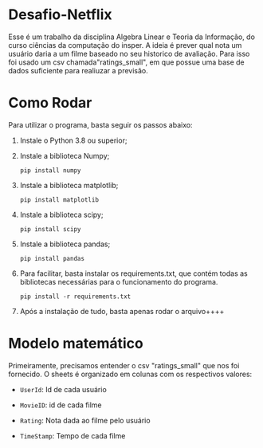 # Desafio-Netflix

Esse é um trabalho da disciplina Algebra Linear e Teoria da Informação, do curso ciências da computação do insper. A ideia é prever qual nota um usuário daria a um filme baseado no seu historico de avaliação. Para isso foi usado um csv chamada"ratings_small", em que possue uma base de dados suficiente para realiuzar a previsão.

# Como Rodar

  Para utilizar o programa, basta seguir os passos abaixo:

  1. Instale o Python 3.8 ou superior;

  2. Instale a biblioteca Numpy;
     
     ```pip install numpy```

  3. Instale a biblioteca matplotlib;
     
     ```pip install matplotlib```
     
  4. Instale a biblioteca scipy;
     
     ```pip install scipy```
     
  5. Instale a biblioteca pandas;
     
     ```pip install pandas```

  6. Para facilitar, basta instalar os requirements.txt, que contém todas as bibliotecas necessárias para o funcionamento do programa.
   
      ```pip install -r requirements.txt```
  
  6. Após a instalação de tudo, basta apenas rodar o arquivo++++
  
  
  # Modelo matemático
  
  Primeiramente, precisamos entender o csv "ratings_small" que nos foi fornecido. O sheets é organizado em colunas com os respectivos valores: 
  
   - ```UserId```: Id de cada usuário
    
   - ```MovieID```: id de cada filme
    
   - ```Rating```: Nota dada ao filme pelo usuário
    
   - ```TimeStamp```: Tempo de cada filme
  
